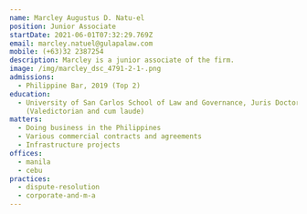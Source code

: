 ```yaml
---
name: Marcley Augustus D. Natu-el
position: Junior Associate
startDate: 2021-06-01T07:32:29.769Z
email: marcley.natuel@gulapalaw.com
mobile: (+63)32 2387254
description: Marcley is a junior associate of the firm.
image: /img/marcley_dsc_4791-2-1-.png
admissions:
  - Philippine Bar, 2019 (Top 2)
education:
  - University of San Carlos School of Law and Governance, Juris Doctor, 2018
    (Valedictorian and cum laude)
matters:
  - Doing business in the Philippines
  - Various commercial contracts and agreements
  - Infrastructure projects
offices:
  - manila
  - cebu
practices:
  - dispute-resolution
  - corporate-and-m-a
---
```

